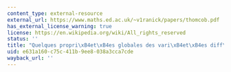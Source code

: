 ```yaml
---
content_type: external-resource
external_url: https://www.maths.ed.ac.uk/~v1ranick/papers/thomcob.pdf
has_external_license_warning: true
license: https://en.wikipedia.org/wiki/All_rights_reserved
status: ''
title: "Quelques propri\xB4et\xB4es globales des vari\xB4et\xB4es diff\xB4erentiables"
uid: e631a160-c75c-411b-9ee8-038a3cca7cde
wayback_url: ''
---
```

